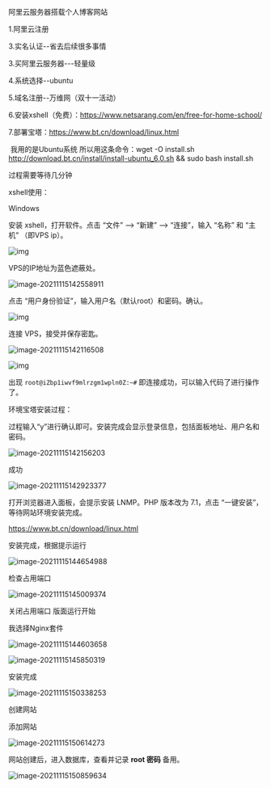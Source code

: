 阿里云服务器搭载个人博客网站



1.阿里云注册

3.实名认证--省去后续很多事情

3.买阿里云服务器---轻量级

4.系统选择--ubuntu

5.域名注册--万维网（双十一活动）

6.安装xshell（免费）：https://www.netsarang.com/en/free-for-home-school/

7.部署宝塔：https://www.bt.cn/download/linux.html

​	我用的是Ubuntu系统 所以用这条命令：wget -O install.sh http://download.bt.cn/install/install-ubuntu_6.0.sh && sudo bash install.sh

过程需要等待几分钟

xshell使用：

Windows

安装 xshell，打开软件。点击 “文件” —> “新建” —> “连接”，输入 “名称” 和 “主机” （即VPS ip）。

![img](https://pic1.zhimg.com/80/v2-227c982f32871b1ec220160b543056dc_720w.jpg)

VPS的IP地址为蓝色遮蔽处。

![image-20211115142558911](C:%5CUsers%5C18377%5CAppData%5CRoaming%5CTypora%5Ctypora-user-images%5Cimage-20211115142558911.png)

点击 “用户身份验证”，输入用户名（默认root）和密码。确认。

![img](https://pic3.zhimg.com/80/v2-e9cba77b8aec54c12aa83eda558aaa7a_720w.jpg)

连接 VPS，接受并保存密匙。

![image-20211115142116508](C:%5CUsers%5C18377%5CAppData%5CRoaming%5CTypora%5Ctypora-user-images%5Cimage-20211115142116508.png)

![img](https://pic3.zhimg.com/80/v2-7b6adc5d95923e593ab1f8d015d1b32e_720w.jpg)

出现 `root@iZbp1iwvf9mlrzgm1wpln0Z:~#` 即连接成功，可以输入代码了进行操作了。

环境宝塔安装过程：

过程输入“y”进行确认即可。安装完成会显示登录信息，包括面板地址、用户名和密码。

![image-20211115142156203](C:%5CUsers%5C18377%5CAppData%5CRoaming%5CTypora%5Ctypora-user-images%5Cimage-20211115142156203.png)

成功

![image-20211115142923377](%E9%98%BF%E9%87%8C%E4%BA%91%E6%9C%8D%E5%8A%A1%E5%99%A8%E6%90%AD%E8%BD%BD%E4%B8%AA%E4%BA%BA%E5%8D%9A%E5%AE%A2%E7%BD%91%E7%AB%99.assets/image-20211115142923377.png)

打开浏览器进入面板，会提示安装 LNMP。PHP 版本改为 7.1，点击 “一键安装”，等待网站环境安装完成。

https://www.bt.cn/download/linux.html

安装完成，根据提示运行

![image-20211115144654988](%E9%98%BF%E9%87%8C%E4%BA%91%E6%9C%8D%E5%8A%A1%E5%99%A8%E6%90%AD%E8%BD%BD%E4%B8%AA%E4%BA%BA%E5%8D%9A%E5%AE%A2%E7%BD%91%E7%AB%99.assets/image-20211115144654988.png)

检查占用端口

![image-20211115145009374](%E9%98%BF%E9%87%8C%E4%BA%91%E6%9C%8D%E5%8A%A1%E5%99%A8%E6%90%AD%E8%BD%BD%E4%B8%AA%E4%BA%BA%E5%8D%9A%E5%AE%A2%E7%BD%91%E7%AB%99.assets/image-20211115145009374.png)

关闭占用端口 版面运行开始

我选择Nginx套件

![image-20211115144603658](%E9%98%BF%E9%87%8C%E4%BA%91%E6%9C%8D%E5%8A%A1%E5%99%A8%E6%90%AD%E8%BD%BD%E4%B8%AA%E4%BA%BA%E5%8D%9A%E5%AE%A2%E7%BD%91%E7%AB%99.assets/image-20211115144603658.png)

![image-20211115145850319](%E9%98%BF%E9%87%8C%E4%BA%91%E6%9C%8D%E5%8A%A1%E5%99%A8%E6%90%AD%E8%BD%BD%E4%B8%AA%E4%BA%BA%E5%8D%9A%E5%AE%A2%E7%BD%91%E7%AB%99.assets/image-20211115145850319.png)

安装完成

![image-20211115150338253](%E9%98%BF%E9%87%8C%E4%BA%91%E6%9C%8D%E5%8A%A1%E5%99%A8%E6%90%AD%E8%BD%BD%E4%B8%AA%E4%BA%BA%E5%8D%9A%E5%AE%A2%E7%BD%91%E7%AB%99.assets/image-20211115150338253.png)

创建网站

添加网站

![image-20211115150614273](%E9%98%BF%E9%87%8C%E4%BA%91%E6%9C%8D%E5%8A%A1%E5%99%A8%E6%90%AD%E8%BD%BD%E4%B8%AA%E4%BA%BA%E5%8D%9A%E5%AE%A2%E7%BD%91%E7%AB%99.assets/image-20211115150614273.png)

网站创建后，进入数据库，查看并记录 **root 密码** 备用。

![image-20211115150859634](%E9%98%BF%E9%87%8C%E4%BA%91%E6%9C%8D%E5%8A%A1%E5%99%A8%E6%90%AD%E8%BD%BD%E4%B8%AA%E4%BA%BA%E5%8D%9A%E5%AE%A2%E7%BD%91%E7%AB%99.assets/image-20211115150859634.png)

